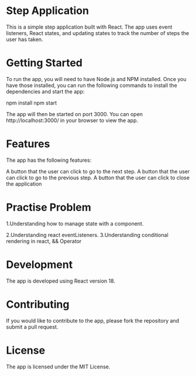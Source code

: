 # Step Application

This is a simple step application built with React. The app uses event listeners, React states, and updating states to track the number of steps the user has taken.

# Getting Started

To run the app, you will need to have Node.js and NPM installed. Once you have those installed, you can run the following commands to install the dependencies and start the app:

npm install
npm start

The app will then be started on port 3000. You can open http://localhost:3000/ in your browser to view the app.

# Features

The app has the following features:

A button that the user can click to go to the next step.
A button that the user can click to go to the previous step.
A button that the user can click to close the application

# Practise Problem

1.Understanding how to manage state with a component.

2.Understanding react eventListeners.
3.Understanding conditional rendering in react, && Operator

# Development

The app is developed using React version 18.

# Contributing

If you would like to contribute to the app, please fork the repository and submit a pull request.

# License

The app is licensed under the MIT License.
